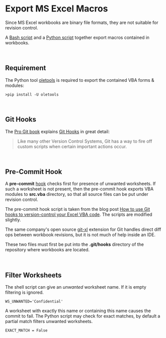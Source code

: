 # Export MS Excel Macros

Since MS Excel workbooks are binary file formats, they are not suitable for revision control.

A [Bash script](./pre-commit/pre-commit) and a [Python script](./pre-commit/pre-commit.py) together export macros contained in workbooks.

&nbsp;

## Requirement

The Python tool [oletools](https://pypi.org/project/oletools/) is required to export the contained VBA forms & modules:

```
>pip install -U oletools
```

&nbsp;

## Git Hooks

The [Pro Git book](https://git-scm.com/book/en/v2) explains [Git Hooks](https://git-scm.com/book/en/v2/Customizing-Git-Git-Hooks) in great detail:

> Like many other Version Control Systems, Git has a way to fire off custom scripts when certain important actions occur.

&nbsp;

## Pre-Commit Hook

A **pre-commit** [hook](https://git-scm.com/book/en/v2/Customizing-Git-Git-Hooks) checks first for presence of unwanted worksheets. If such a worksheet is not present, then the pre-commit hook exports VBA modules to **src.vba** directory, so that all source files can be put under revision control.

The pre-commit hook script is taken from the blog post [How to use Git hooks to version-control your Excel VBA code](https://www.xltrail.com/blog/auto-export-vba-commit-hook).
The scripts are modified slightly.

The same company's open source [git-xl](https://github.com/xlwings/git-xl) extension for Git handles direct diff ops between workbook revisions, but it is not much of help inside an IDE.

These two files must first be put into the **.git/hooks** directory of the repository where workbooks are located.

&nbsp;

## Filter Worksheets

The shell script can give an *unwanted* worksheet name.
If it is empty filtering is ignored.

```
WS_UNWANTED='Confidential'
```

A worksheet with exactly this name or containing this name causes the commit to fail.
The Python script may check for exact matches, by default a partial match filters unwanted worksheets.

```
EXACT_MATCH = False
```


